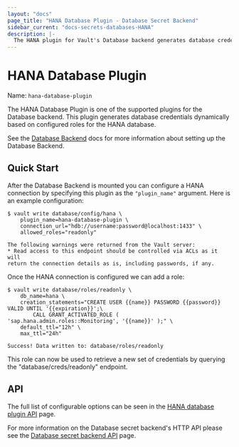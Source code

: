 ```yaml
---
layout: "docs"
page_title: "HANA Database Plugin - Database Secret Backend"
sidebar_current: "docs-secrets-databases-HANA"
description: |-
  The HANA plugin for Vault's Database backend generates database credentials to access SAP HANA Database.
---
```


# HANA Database Plugin

Name: `hana-database-plugin`

The HANA Database Plugin is one of the supported plugins for the Database
backend. This plugin generates database credentials dynamically based on
configured roles for the HANA database.

See the [Database Backend](/docs/secrets/databases/index.html) docs for more
information about setting up the Database Backend.

## Quick Start

After the Database Backend is mounted you can configure a HANA connection
by specifying this plugin as the `"plugin_name"` argument. Here is an example
configuration:

```
$ vault write database/config/hana \
    plugin_name=hana-database-plugin \
    connection_url="hdb://username:password@localhost:1433" \
    allowed_roles="readonly"

The following warnings were returned from the Vault server:
* Read access to this endpoint should be controlled via ACLs as it will
return the connection details as is, including passwords, if any.
```

Once the HANA connection is configured we can add a role:

```
$ vault write database/roles/readonly \
    db_name=hana \
    creation_statements="CREATE USER {{name}} PASSWORD {{password}} VALID UNTIL '{{expiration}}';\
        CALL GRANT_ACTIVATED_ROLE ( 'sap.hana.admin.roles::Monitoring', '{{name}}' );" \
    default_ttl="12h" \
    max_ttl="24h"

Success! Data written to: database/roles/readonly
```

This role can now be used to retrieve a new set of credentials by querying the
"database/creds/readonly" endpoint.

## API

The full list of configurable options can be seen in the [HANA database
plugin API](/api/secret/databases/HANA.html) page.

For more information on the Database secret backend's HTTP API please see the [Database secret
backend API](/api/secret/databases/index.html) page.
